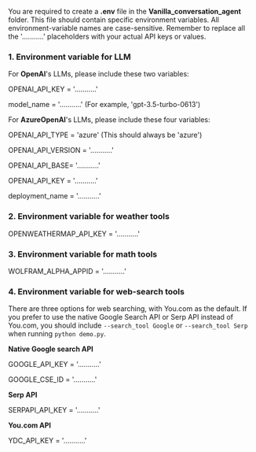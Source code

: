 You are required to create a **.env** file in the **Vanilla_conversation_agent** folder. This file should contain specific environment variables. All environment-variable names are case-sensitive. Remember to replace all the '...........' placeholders with your actual API keys or values.

### 1. Environment variable for LLM
For **OpenAI**'s LLMs, please include these two variables:

OPENAI_API_KEY = '...........'

model_name = '...........' (For example, 'gpt-3.5-turbo-0613')

For **AzureOpenAI**'s LLMs, please include these four variables:

OPENAI_API_TYPE = 'azure' (This should always be 'azure')

OPENAI_API_VERSION = '...........'

OPENAI_API_BASE= '...........'

OPENAI_API_KEY = '...........'

deployment_name = '...........'


### 2. Environment variable for weather tools
OPENWEATHERMAP_API_KEY = '...........'


### 3. Environment variable for math tools
WOLFRAM_ALPHA_APPID = '...........'


### 4. Environment variable for web-search tools
There are three options for web searching, with You.com as the default. If you prefer to use the native Google Search API or Serp API instead of You.com, you should include `--search_tool Google` or `--search_tool Serp` when running `python demo.py`.

**Native Google search API**

GOOGLE_API_KEY = '...........'

GOOGLE_CSE_ID = '...........'

**Serp API**

SERPAPI_API_KEY = '...........'

**You.com API**

YDC_API_KEY = '...........'


